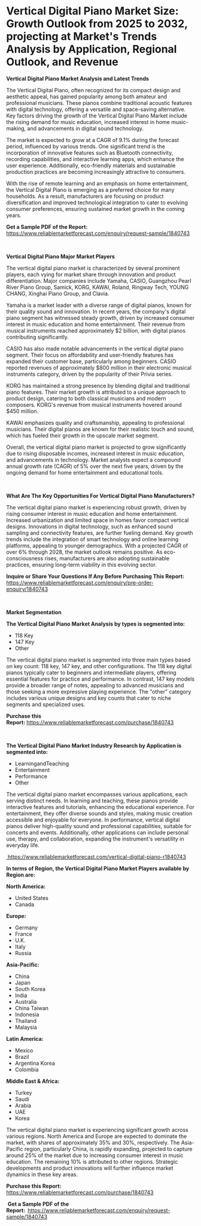 <p><h1>Vertical Digital Piano Market Size: Growth Outlook from 2025 to 2032, projecting at Market's Trends Analysis by Application, Regional Outlook, and Revenue</h1></p><p><strong>Vertical Digital Piano Market Analysis and Latest Trends</strong></p>
<p><p>The Vertical Digital Piano, often recognized for its compact design and aesthetic appeal, has gained popularity among both amateur and professional musicians. These pianos combine traditional acoustic features with digital technology, offering a versatile and space-saving alternative. Key factors driving the growth of the Vertical Digital Piano Market include the rising demand for music education, increased interest in home music-making, and advancements in digital sound technology.</p><p>The market is expected to grow at a CAGR of 9.1% during the forecast period, influenced by various trends. One significant trend is the incorporation of innovative features such as Bluetooth connectivity, recording capabilities, and interactive learning apps, which enhance the user experience. Additionally, eco-friendly materials and sustainable production practices are becoming increasingly attractive to consumers. </p><p>With the rise of remote learning and an emphasis on home entertainment, the Vertical Digital Piano is emerging as a preferred choice for many households. As a result, manufacturers are focusing on product diversification and improved technological integration to cater to evolving consumer preferences, ensuring sustained market growth in the coming years.</p></p>
<p><strong>Get a Sample PDF of the Report:&nbsp;</strong> <a href="https://www.reliablemarketforecast.com/enquiry/request-sample/1840743?utm_campaign=2479&utm_medium=2&utm_source=Github&utm_content=ia&utm_term=15042025&utm_id=vertical-digital-piano">https://www.reliablemarketforecast.com/enquiry/request-sample/1840743</a></p>
<p>&nbsp;</p>
<p><strong>Vertical Digital Piano Major Market Players</strong></p>
<p><p>The vertical digital piano market is characterized by several prominent players, each vying for market share through innovation and product differentiation. Major companies include Yamaha, CASIO, Guangzhou Pearl River Piano Group, Samick, KORG, KAWAI, Roland, Ringway Tech, YOUNG CHANG, Xinghai Piano Group, and Clavia.</p><p>Yamaha is a market leader with a diverse range of digital pianos, known for their quality sound and innovation. In recent years, the company's digital piano segment has witnessed steady growth, driven by increased consumer interest in music education and home entertainment. Their revenue from musical instruments reached approximately $2 billion, with digital pianos contributing significantly.</p><p>CASIO has also made notable advancements in the vertical digital piano segment. Their focus on affordability and user-friendly features has expanded their customer base, particularly among beginners. CASIO reported revenues of approximately $800 million in their electronic musical instruments category, driven by the popularity of their Privia series.</p><p>KORG has maintained a strong presence by blending digital and traditional piano features. Their market growth is attributed to a unique approach to product design, catering to both classical musicians and modern composers. KORG's revenue from musical instruments hovered around $450 million.</p><p>KAWAI emphasizes quality and craftsmanship, appealing to professional musicians. Their digital pianos are known for their realistic touch and sound, which has fueled their growth in the upscale market segment.</p><p>Overall, the vertical digital piano market is projected to grow significantly due to rising disposable incomes, increased interest in music education, and advancements in technology. Market analysts expect a compound annual growth rate (CAGR) of 5% over the next five years, driven by the ongoing demand for home entertainment and educational tools.</p></p>
<p>&nbsp;</p>
<p><strong>What Are The Key Opportunities For Vertical Digital Piano Manufacturers?</strong></p>
<p><p>The vertical digital piano market is experiencing robust growth, driven by rising consumer interest in music education and home entertainment. Increased urbanization and limited space in homes favor compact vertical designs. Innovations in digital technology, such as enhanced sound sampling and connectivity features, are further fueling demand. Key growth trends include the integration of smart technology and online learning platforms, appealing to younger demographics. With a projected CAGR of over 6% through 2028, the market outlook remains positive. As eco-consciousness rises, manufacturers are also adopting sustainable practices, ensuring long-term viability in this evolving sector.</p></p>
<p><strong>Inquire or Share Your Questions If Any Before Purchasing This Report:</strong> <a href="https://www.reliablemarketforecast.com/enquiry/pre-order-enquiry/1840743?utm_campaign=2479&utm_medium=2&utm_source=Github&utm_content=ia&utm_term=15042025&utm_id=vertical-digital-piano">https://www.reliablemarketforecast.com/enquiry/pre-order-enquiry/1840743</a></p>
<p>&nbsp;</p>
<p><strong>Market Segmentation</strong></p>
<p><strong>The Vertical Digital Piano Market Analysis by types is segmented into:</strong></p>
<p><ul><li>118 Key</li><li>147 Key</li><li>Other</li></ul></p>
<p><p>The vertical digital piano market is segmented into three main types based on key count: 118 key, 147 key, and other configurations. The 118 key digital pianos typically cater to beginners and intermediate players, offering essential features for practice and performance. In contrast, 147 key models provide a broader range of notes, appealing to advanced musicians and those seeking a more expressive playing experience. The "other" category includes various unique designs and key counts that cater to niche segments and specialized uses.</p></p>
<p><strong>Purchase this Report:&nbsp;</strong><a href="https://www.reliablemarketforecast.com/purchase/1840743?utm_campaign=2479&utm_medium=2&utm_source=Github&utm_content=ia&utm_term=15042025&utm_id=vertical-digital-piano">https://www.reliablemarketforecast.com/purchase/1840743</a></p>
<p>&nbsp;</p>
<p><strong>The Vertical Digital Piano Market Industry Research by Application is segmented into:</strong></p>
<p><ul><li>LearningandTeaching</li><li>Entertainment</li><li>Performance</li><li>Other</li></ul></p>
<p><p>The vertical digital piano market encompasses various applications, each serving distinct needs. In learning and teaching, these pianos provide interactive features and tutorials, enhancing the educational experience. For entertainment, they offer diverse sounds and styles, making music creation accessible and enjoyable for everyone. In performance, vertical digital pianos deliver high-quality sound and professional capabilities, suitable for concerts and events. Additionally, other applications can include personal use, therapy, and collaboration, expanding the instrument's versatility in everyday life.</p></p>
<p><a href="https://www.reliablemarketforecast.com/vertical-digital-piano-r1840743?utm_campaign=2479&utm_medium=2&utm_source=Github&utm_content=ia&utm_term=15042025&utm_id=vertical-digital-piano">&nbsp;https://www.reliablemarketforecast.com/vertical-digital-piano-r1840743</a></p>
<p><strong>In terms of Region, the Vertical Digital Piano Market Players available by Region are:</strong></p>
<p>
    <p> <strong> North America: </strong>
        <ul>
            <li>United States</li>
            <li>Canada</li>
        </ul>
        </p> 
    <p> <strong> Europe: </strong>
        <ul>
            <li>Germany</li>
            <li>France</li>
            <li>U.K.</li>
            <li>Italy</li>
            <li>Russia</li>
        </ul>
        </p> 
    <p> <strong> Asia-Pacific: </strong>
        <ul>
            <li>China</li>
            <li>Japan</li>
            <li>South Korea</li>
            <li>India</li>
            <li>Australia</li>
            <li>China Taiwan</li>
            <li>Indonesia</li>
            <li>Thailand</li>
            <li>Malaysia</li>
        </ul>
        </p> 
    <p> <strong> Latin America: </strong>
        <ul>
            <li>Mexico</li>
            <li>Brazil</li>
            <li>Argentina Korea</li>
            <li>Colombia</li>
        </ul>
        </p> 
    <p> <strong> Middle East & Africa: </strong>
        <ul>
            <li>Turkey</li>
            <li>Saudi</li>
            <li>Arabia</li>
            <li>UAE</li>
            <li>Korea</li>
        </ul>
    </p>
    </p>
<p><p>The vertical digital piano market is experiencing significant growth across various regions. North America and Europe are expected to dominate the market, with shares of approximately 35% and 30%, respectively. The Asia-Pacific region, particularly China, is rapidly expanding, projected to capture around 25% of the market due to increasing consumer interest in music education. The remaining 10% is attributed to other regions. Strategic developments and product innovations will further influence market dynamics in these key areas.</p></p>
<p><strong>Purchase this Report: </strong><a href="https://www.reliablemarketforecast.com/purchase/1840743?utm_campaign=2479&utm_medium=2&utm_source=Github&utm_content=ia&utm_term=15042025&utm_id=vertical-digital-piano">https://www.reliablemarketforecast.com/purchase/1840743</a></p>
<p>&nbsp;<strong>Get a Sample PDF of the Report:&nbsp;&nbsp;</strong><a href="https://www.reliablemarketforecast.com/enquiry/request-sample/1840743?utm_campaign=2479&utm_medium=2&utm_source=Github&utm_content=ia&utm_term=15042025&utm_id=vertical-digital-piano">https://www.reliablemarketforecast.com/enquiry/request-sample/1840743</a></p>
<p><strong></strong></p>
<p><p></p><p></p><p></p></p>